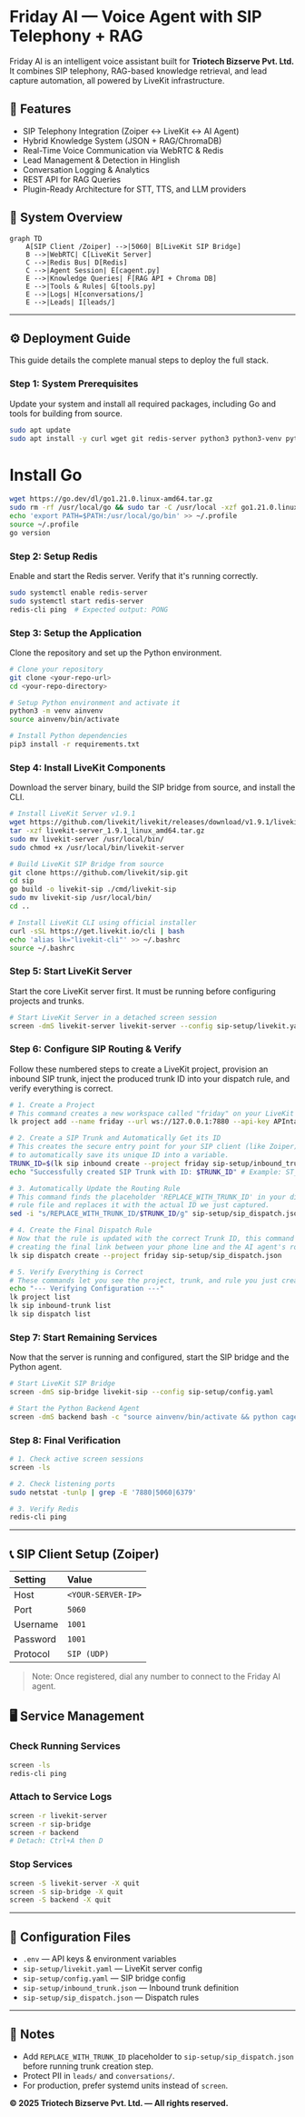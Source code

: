 # Friday AI — Voice Agent with SIP Telephony + RAG

Friday AI is an intelligent voice assistant built for **Triotech Bizserve Pvt. Ltd.**  
It combines SIP telephony, RAG-based knowledge retrieval, and lead capture automation, all powered by LiveKit infrastructure.

## 🚀 Features

- SIP Telephony Integration (Zoiper ↔ LiveKit ↔ AI Agent)  
- Hybrid Knowledge System (JSON + RAG/ChromaDB)  
- Real-Time Voice Communication via WebRTC & Redis  
- Lead Management & Detection in Hinglish  
- Conversation Logging & Analytics  
- REST API for RAG Queries  
- Plugin-Ready Architecture for STT, TTS, and LLM providers

## 🧩 System Overview

```mermaid
graph TD
    A[SIP Client /Zoiper] -->|5060| B[LiveKit SIP Bridge]
    B -->|WebRTC| C[LiveKit Server]
    C -->|Redis Bus| D[Redis]
    C -->|Agent Session| E[cagent.py]
    E -->|Knowledge Queries| F[RAG API + Chroma DB]
    E -->|Tools & Rules| G[tools.py]
    E -->|Logs| H[conversations/]
    E -->|Leads| I[leads/]
```

---

## ⚙️ Deployment Guide

This guide details the complete manual steps to deploy the full stack.

### Step 1: System Prerequisites

Update your system and install all required packages, including Go and tools for building from source.

```bash
sudo apt update
sudo apt install -y curl wget git redis-server python3 python3-venv python3-pip screen build-essential pkg-config libopus-dev libopusfile-dev libsoxr-dev jq
```

# Install Go
```bash
wget https://go.dev/dl/go1.21.0.linux-amd64.tar.gz
sudo rm -rf /usr/local/go && sudo tar -C /usr/local -xzf go1.21.0.linux-amd64.tar.gz
echo 'export PATH=$PATH:/usr/local/go/bin' >> ~/.profile
source ~/.profile
go version
```

### Step 2: Setup Redis

Enable and start the Redis server. Verify that it's running correctly.

```bash
sudo systemctl enable redis-server
sudo systemctl start redis-server
redis-cli ping  # Expected output: PONG
```

### Step 3: Setup the Application

Clone the repository and set up the Python environment.

```bash
# Clone your repository
git clone <your-repo-url>
cd <your-repo-directory>

# Setup Python environment and activate it
python3 -m venv ainvenv
source ainvenv/bin/activate

# Install Python dependencies
pip3 install -r requirements.txt
```

### Step 4: Install LiveKit Components

Download the server binary, build the SIP bridge from source, and install the CLI.

```bash
# Install LiveKit Server v1.9.1
wget https://github.com/livekit/livekit/releases/download/v1.9.1/livekit-server_1.9.1_linux_amd64.tar.gz
tar -xzf livekit-server_1.9.1_linux_amd64.tar.gz
sudo mv livekit-server /usr/local/bin/
sudo chmod +x /usr/local/bin/livekit-server

# Build LiveKit SIP Bridge from source
git clone https://github.com/livekit/sip.git
cd sip
go build -o livekit-sip ./cmd/livekit-sip
sudo mv livekit-sip /usr/local/bin/
cd ..

# Install LiveKit CLI using official installer
curl -sSL https://get.livekit.io/cli | bash
echo 'alias lk="livekit-cli"' >> ~/.bashrc
source ~/.bashrc
```

### Step 5: Start LiveKit Server

Start the core LiveKit server first. It must be running before configuring projects and trunks.

```bash
# Start LiveKit Server in a detached screen session
screen -dmS livekit-server livekit-server --config sip-setup/livekit.yaml
```

### Step 6: Configure SIP Routing & Verify

Follow these numbered steps to create a LiveKit project, provision an inbound SIP trunk, inject the produced trunk ID into your dispatch rule, and verify everything is correct.

```bash
# 1. Create a Project
# This command creates a new workspace called "friday" on your LiveKit server.
lk project add --name friday --url ws://127.0.0.1:7880 --api-key APIntavBoHTqApw --api-secret pRkd16t4uYVUs9nSlNeMawSE1qmUzfV2ZkSrMT2aiFM

# 2. Create a SIP Trunk and Automatically Get its ID
# This creates the secure entry point for your SIP client (like Zoiper) and uses the 'jq' tool
# to automatically save its unique ID into a variable.
TRUNK_ID=$(lk sip inbound create --project friday sip-setup/inbound_trunk.json | jq -r '.sip_trunk_id')
echo "Successfully created SIP Trunk with ID: $TRUNK_ID" # Example: ST_AbcDEfg123hIJ

# 3. Automatically Update the Routing Rule
# This command finds the placeholder 'REPLACE_WITH_TRUNK_ID' in your dispatch
# rule file and replaces it with the actual ID we just captured.
sed -i "s/REPLACE_WITH_TRUNK_ID/$TRUNK_ID/g" sip-setup/sip_dispatch.json

# 4. Create the Final Dispatch Rule
# Now that the rule is updated with the correct Trunk ID, this command uploads it to the server,
# creating the final link between your phone line and the AI agent's room.
lk sip dispatch create --project friday sip-setup/sip_dispatch.json

# 5. Verify Everything is Correct
# These commands let you see the project, trunk, and rule you just created on the server to confirm success.
echo "--- Verifying Configuration ---"
lk project list
lk sip inbound-trunk list
lk sip dispatch list
```

### Step 7: Start Remaining Services

Now that the server is running and configured, start the SIP bridge and the Python agent.

```bash
# Start LiveKit SIP Bridge
screen -dmS sip-bridge livekit-sip --config sip-setup/config.yaml

# Start the Python Backend Agent
screen -dmS backend bash -c "source ainvenv/bin/activate && python cagent.py dev"
```

### Step 8: Final Verification

```bash
# 1. Check active screen sessions
screen -ls

# 2. Check listening ports
sudo netstat -tunlp | grep -E '7880|5060|6379'

# 3. Verify Redis
redis-cli ping
```

---

## 📞 SIP Client Setup (Zoiper)

| Setting  | Value         |
| :------- | :------------ |
| Host     | `<YOUR-SERVER-IP>` |
| Port     | `5060`        |
| Username | `1001`        |
| Password | `1001`        |
| Protocol | `SIP (UDP)`   |

> Note: Once registered, dial any number to connect to the Friday AI agent.

## 🖥️ Service Management

### Check Running Services
```bash
screen -ls
redis-cli ping
```

### Attach to Service Logs
```bash
screen -r livekit-server
screen -r sip-bridge
screen -r backend
# Detach: Ctrl+A then D
```

### Stop Services
```bash
screen -S livekit-server -X quit
screen -S sip-bridge -X quit
screen -S backend -X quit
```

--- 

## 🔧 Configuration Files

- `.env` — API keys & environment variables  
- `sip-setup/livekit.yaml` — LiveKit server config  
- `sip-setup/config.yaml` — SIP bridge config  
- `sip-setup/inbound_trunk.json` — Inbound trunk definition  
- `sip-setup/sip_dispatch.json` — Dispatch rules

---

## 📝 Notes

- Add `REPLACE_WITH_TRUNK_ID` placeholder to `sip-setup/sip_dispatch.json` before running trunk creation step.  
- Protect PII in `leads/` and `conversations/`.  
- For production, prefer systemd units instead of `screen`.

**© 2025 Triotech Bizserve Pvt. Ltd. — All rights reserved.**